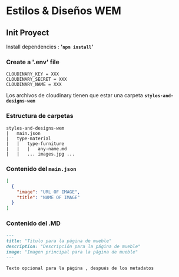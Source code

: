 # Estilos & Diseños WEM

## Init Proyect

Install dependencies : **'`npm install`'**

### Create a '.env' file

```
CLOUDINARY_KEY = XXX
CLOUDINARY_SECRET = XXX
CLOUDINARY_NAME = XXX
```

Los archivos de cloudinary tienen que estar una carpeta **`styles-and-designs-wem`**

### Estructura de carpetas

```
styles-and-designs-wem
|   main.json
|   type-material
|   |   type-furniture
|   |   |   any-name.md
|   |   ... images.jpg ...
```

### Contenido del `main.json`

```json
[
  {
    "image": "URL OF IMAGE",
    "title": "NAME OF IMAGE"
  }
]
```

### Contenido del .MD

```md
---
title: "Titulo para la página de mueble"
description: "Descripción para la página de mueble"
image: "Imagen principal para la página de mueble"
---

Texto opcional para la página , después de los metadatos
```
